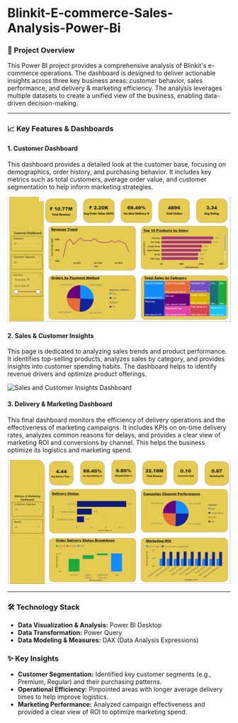 # Blinkit-E-commerce-Sales-Analysis-Power-Bi

### 🎯 Project Overview

This Power BI project provides a comprehensive analysis of Blinkit's e-commerce operations. The dashboard is designed to deliver actionable insights across three key business areas: customer behavior, sales performance, and delivery & marketing efficiency. The analysis leverages multiple datasets to create a unified view of the business, enabling data-driven decision-making.

---

### 📈 Key Features & Dashboards

#### **1. Customer Dashboard**

This dashboard provides a detailed look at the customer base, focusing on demographics, order history, and purchasing behavior. It includes key metrics such as total customers, average order value, and customer segmentation to help inform marketing strategies.

![Customer Dashboard](Customer_Dashboard.png)

#### **2. Sales & Customer Insights**

This page is dedicated to analyzing sales trends and product performance. It identifies top-selling products, analyzes sales by category, and provides insights into customer spending habits. The dashboard helps to identify revenue drivers and optimize product offerings.

![Sales and Customer Insights Dashboard](Sales&Customer_Insights_Dashboard.png)

#### **3. Delivery & Marketing Dashboard**

This final dashboard monitors the efficiency of delivery operations and the effectiveness of marketing campaigns. It includes KPIs on on-time delivery rates, analyzes common reasons for delays, and provides a clear view of marketing ROI and conversions by channel. This helps the business optimize its logistics and marketing spend.

![Delivery and Marketing Dashboard](Delivery_&_Marketing_Dashboard.png)

---

### 🛠️ Technology Stack

* **Data Visualization & Analysis:** Power BI Desktop
* **Data Transformation:** Power Query
* **Data Modeling & Measures:** DAX (Data Analysis Expressions)

### ✨ Key Insights

* **Customer Segmentation:** Identified key customer segments (e.g., Premium, Regular) and their purchasing patterns.
* **Operational Efficiency:** Pinpointed areas with longer average delivery times to help improve logistics.
* **Marketing Performance:** Analyzed campaign effectiveness and provided a clear view of ROI to optimize marketing spend.
